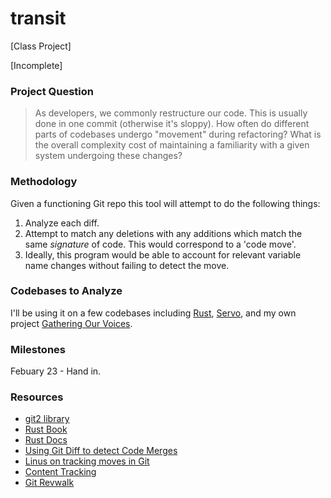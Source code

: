# transit

[Class Project]

[Incomplete]

### Project Question

> As developers, we commonly restructure our code. This is usually done in one commit (otherwise it's sloppy). How often do different parts of codebases undergo "movement" during refactoring? What is the overall complexity cost of maintaining a familiarity with a given system undergoing these changes?

### Methodology

Given a functioning Git repo this tool will attempt to do the following things:

1. Analyze each diff.
2. Attempt to match any deletions with any additions which match the same *signature* of code. This would correspond to a 'code move'.
3. Ideally, this program would be able to account for relevant variable name changes without failing to detect the move.

### Codebases to Analyze

I'll be using it on a few codebases including [Rust](github.com/rust-lang/rust), [Servo](https://github.com/servo/servo), and my own project [Gathering Our Voices](https://github.com/BCAAFC/Gathering-Our-Voices).

### Milestones

Febuary 23 - Hand in.

### Resources

* [git2 library](http://alexcrichton.com/git2-rs/git2/index.html)
* [Rust Book](http://doc.rust-lang.org/book/)
* [Rust Docs](http://doc.rust-lang.org/std/index.html)
* [Using Git Diff to detect Code Merges](http://stackoverflow.com/a/12805390)
* [Linus on tracking moves in Git](http://article.gmane.org/gmane.comp.version-control.git/217)
* [Content Tracking](https://gitster.livejournal.com/35628.html)
* [Git Revwalk](http://ben.straub.cc/2013/10/02/revwalk/)
